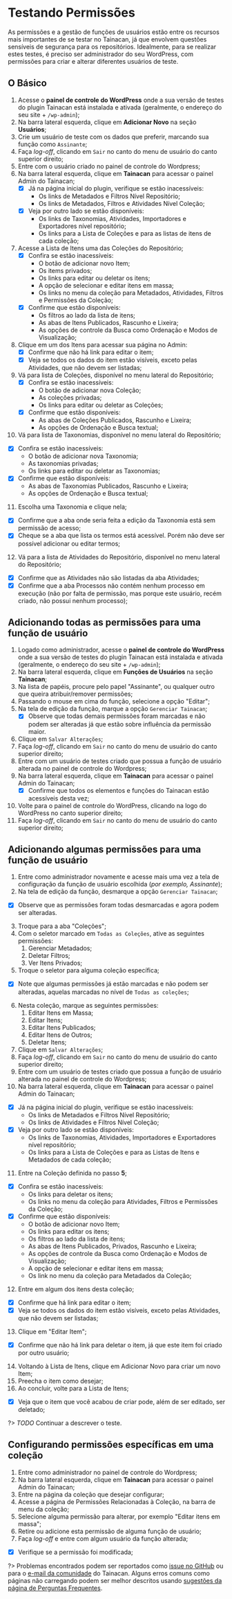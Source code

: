 # Testando Permissões

As permissões e a gestão de funções de usuários estão entre os recursos mais importantes de se testar no Tainacan, já que envolvem questões sensíveis de segurança para os repositórios. Idealmente, para se realizar estes testes, é preciso ser administrador do seu WordPress, com permissões para criar e alterar diferentes usuários de teste.

## O Básico

1. Acesse o **painel de controle do WordPress** onde a sua versão de testes do plugin Tainacan está instalada e ativada (geralmente, o endereço do seu site + `/wp-admin`);
2. Na barra lateral esquerda, clique em **Adicionar Novo** na seção **Usuários**;
3. Crie um usuário de teste com os dados que preferir, marcando sua função como `Assinante`;
4. Faça *log-off*, clicando em `Sair` no canto do menu de usuário do canto superior direito;
5. Entre com o usuário criado no painel de controle do Wordpress;
6. Na barra lateral esquerda, clique em **Tainacan** para acessar o painel Admin do Tainacan;
   - [x] Já na página inicial do plugin, verifique se estão inacessíveis:
     * Os links de Metadados e Filtros Nível Repositório;
     * Os links de Metadados, Filtros e Atividades Nível Coleção;
   - [x] Veja por outro lado se estão disponíveis:
     * Os links de Taxonomias, Atividades, Importadores e Exportadores nível repositório;
     * Os links para a Lista de Coleções e para as listas de itens de cada coleção;
7. Acesse a Lista de Itens uma das Coleções do Repositório;
   - [x] Confira se estão inacessíveis:
     * O botão de adicionar novo Item; 
     * Os items privados;
     * Os links para editar ou deletar os itens;
     * A opção de selecionar e editar itens em massa;
     * Os links no menu da coleção para Metadados, Atividades, Filtros e Permissões da Coleção;
   - [x] Confirme que estão disponíveis:
     * Os filtros ao lado da lista de itens;
     * As abas de Itens Publicados, Rascunho e Lixeira;
     * As opções de controle da Busca como Ordenação e Modos de Visualização;
8. Clique em um dos Itens para acessar sua página no Admin:
   - [x] Confirme que não há link para editar o item;
   - [x] Veja se todos os dados do item estão visíveis, exceto pelas Atividades, que não devem ser listadas;
9. Vá para lista de Coleções, disponível no menu lateral do Repositório;
   - [x] Confira se estão inacessíveis:
     * O botão de adicionar nova Coleção; 
     * As coleções privadas;
     * Os links para editar ou deletar as Coleções;
   - [x] Confirme que estão disponíveis:
     * As abas de Coleções Publicados, Rascunho e Lixeira;
     * As opções de Ordenação e Busca textual;
10. Vá para lista de Taxonomias, disponível no menu lateral do Repositório;
   - [x] Confira se estão inacessíveis:
     * O botão de adicionar nova Taxonomia; 
     * As taxonomias privadas;
     * Os links para editar ou deletar as Taxonomias;
   - [x] Confirme que estão disponíveis:
     * As abas de Taxonomias Publicados, Rascunho e Lixeira;
     * As opções de Ordenação e Busca textual;
11. Escolha uma Taxonomia e clique nela;
   - [x] Confirme que a aba onde seria feita a edição da Taxonomia está sem permissão de acesso;
   - [x] Cheque se a aba que lista os termos está acessível. Porém não deve ser possível adicionar ou editar termos;
12. Vá para a lista de Atividades do Repositório, disponível no menu lateral do Repositório;
   - [x] Confirme que as Atividades não são listadas da aba Atividades;
   - [x] Confirme que a aba Processos não contém nenhum processo em execução (não por falta de permissão, mas porque este usuário, recém criado, não possui nenhum processo);             

## Adicionando todas as permissões para uma função de usuário

1. Logado como administrador, acesse o **painel de controle do WordPress** onde a sua versão de testes do plugin Tainacan está instalada e ativada (geralmente, o endereço do seu site + `/wp-admin`);
2. Na barra lateral esquerda, clique em **Funções de Usuários** na seção **Tainacan**;
3. Na lista de papéis, procure pelo papel "Assinante", ou qualquer outro que queira atribuir/remover permissões;
4. Passando o mouse em cima do função, selecione a opção "Editar";
5. Na tela de edição da função, marque a opção `Gerenciar Tainacan`;
   - [x] Observe que todas demais permissões foram marcadas e não podem ser alteradas já que estão sobre influência da permissão maior.
4. Clique em `Salvar Alterações`;
5. Faça *log-off*, clicando em `Sair` no canto do menu de usuário do canto superior direito;
6. Entre com um usuário de testes criado que possua a função de usuário alterada no painel de controle do Wordpress;
7. Na barra lateral esquerda, clique em **Tainacan** para acessar o painel Admin do Tainacan;
   - [x] Confirme que todos os elementos e funções do Tainacan estão acessíveis desta vez;
8. Volte para o painel de controle do WordPress, clicando na logo do WordPress no canto superior direito;
9. Faça *log-off*, clicando em `Sair` no canto do menu de usuário do canto superior direito;

## Adicionando algumas permissões para uma função de usuário

1. Entre como administrador novamente e acesse mais uma vez a tela de configuração da função de usuário escolhida (*por exemplo, Assinante*);
2. Na tela de edição da função, desmarque a opção `Gerenciar Tainacan`;
  - [x] Observe que as permissões foram todas desmarcadas e agora podem ser alteradas.
3. Troque para a aba "Coleções";
4. Com o seletor marcado em `Todas as Coleções`, ative as seguintes permissões:
    1. Gerenciar Metadados;
    2. Deletar Filtros;
    3. Ver Itens Privados;
5. Troque o seletor para alguma coleção específica;
  - [x] Note que algumas permissões já estão marcadas e não podem ser alteradas, aquelas marcadas no nível de `Todas as coleções`;
6. Nesta coleção, marque as seguintes permissões:
    1. Editar Itens em Massa;
    2. Editar Itens;
    3. Editar Itens Publicados;
    4. Editar Itens de Outros;
    5. Deletar Itens;
7. Clique em `Salvar Alterações`;
8. Faça *log-off*, clicando em `Sair` no canto do menu de usuário do canto superior direito;
9. Entre com um usuário de testes criado que possua a função de usuário alterada no painel de controle do Wordpress;
10. Na barra lateral esquerda, clique em **Tainacan** para acessar o painel Admin do Tainacan;
   - [x] Já na página inicial do plugin, verifique se estão inacessíveis:
     * Os links de Metadados e Filtros Nível Repositório;
     * Os links de Atividades e Filtros Nível Coleção;
   - [x] Veja por outro lado se estão disponíveis:
     * Os links de Taxonomias, Atividades, Importadores e Exportadores nível repositório;
     * Os links para a Lista de Coleções e para as Listas de Itens e Metadados de cada coleção;
11. Entre na Coleção definida no passo **5**;
   - [x] Confira se estão inacessíveis:
     * Os links para deletar os itens;
     * Os links no menu da coleção para Atividades, Filtros e Permissões da Coleção;
   - [x] Confirme que estão disponíveis:
     * O botão de adicionar novo Item; 
     * Os links para editar os itens;
     * Os filtros ao lado da lista de itens;
     * As abas de Itens Publicados, Privados, Rascunho e Lixeira;
     * As opções de controle da Busca como Ordenação e Modos de Visualização;
     * A opção de selecionar e editar itens em massa;
     * Os link no menu da coleção para Metadados da Coleção;
12. Entre em algum dos itens desta coleção;
   - [x] Confirme que há link para editar o item;
   - [x] Veja se todos os dados do item estão visíveis, exceto pelas Atividades, que não devem ser listadas;
13. Clique em "Editar Item";
   - [x] Confirme que não há link para deletar o item, já que este item foi criado por outro usuário;
14. Voltando à Lista de Itens, clique em Adicionar Novo para criar um novo Item;
15. Preecha o item como desejar;
16. Ao concluir, volte para a Lista de Itens;
  - [x] Veja que o item que você acabou de criar pode, além de ser editado, ser deletado;

  

  ?> _TODO_ Continuar a descrever o teste.       

## Configurando permissões específicas em uma coleção

1. Entre como administrador no painel de controle do Wordpress;
2. Na barra lateral esquerda, clique em **Tainacan** para acessar o painel Admin do Tainacan;
3. Entre na página da coleção que desejar configurar;
4. Acesse a página de Permissões Relacionadas à Coleção, na barra de menu da coleção;
5. Selecione alguma permissão para alterar, por exemplo "Editar itens em massa";
6. Retire ou adicione esta permissão de alguma função de usuário;
7. Faça *log-off* e entre com algum usuário da função alterada;
  - [x] Verifique se a permissão foi modificada;


?> Problemas encontrados podem ser reportados como [issue no GitHub](https://github.com/tainacan/tainacan/issues ':ignore') ou para o [e-mail da comunidade](mailto:tainacan@lists.riseup.net ':ignore') do Tainacan. Alguns erros comuns como páginas não carregando podem ser melhor descritos usando [sugestões da página de Perguntas Frequentes](/pt-br/faq#acho-que-encontrei-um-erro-como-devo-proceder).